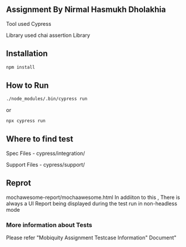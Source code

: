 ## Assignment By Nirmal Hasmukh Dholakhia 

Tool used
Cypress

Library used
chai assertion Library

## Installation

```bash
npm install
```
## How to Run

```bash
./node_modules/.bin/cypress run
```
or
```bash
npx cypress run
```
## Where to find test 

Spec Files - cypress/integration/

Support Files - cypress/support/

## Reprot

mochawesome-report/mochaawesome.html
In addiiton to this , There is always a UI Report being displayed during the test run in non-headless mode

### More information about Tests

Please refer "Mobiquity Assignment Testcase Information" Document"
